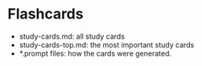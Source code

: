 # Flashcards

- study-cards.md: all study cards
- study-cards-top.md: the most important study cards
- \*.prompt files: how the cards were generated.